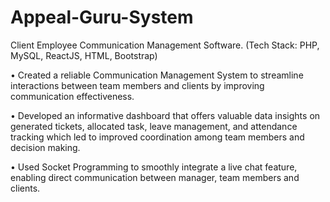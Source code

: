 
# Appeal-Guru-System
Client Employee Communication Management Software.  (Tech Stack: PHP, MySQL, ReactJS, HTML, Bootstrap)

• Created a reliable Communication Management System to streamline interactions between team members and clients by improving communication effectiveness.

• Developed an informative dashboard that offers valuable data insights on generated tickets, allocated task, leave management, and attendance tracking which led 
  to improved coordination among team members and decision making.

• Used Socket Programming to smoothly integrate a live chat feature, enabling direct communication between manager, team members and clients.


